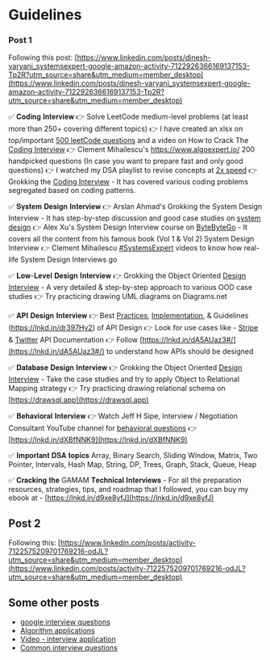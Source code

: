 # Guidelines
### Post 1
Following this post: [https://www.linkedin.com/posts/dinesh-varyani_systemsexpert-google-amazon-activity-7122926366169137153-Tp2R?utm_source=share&utm_medium=member_desktop](https://www.linkedin.com/posts/dinesh-varyani_systemsexpert-google-amazon-activity-7122926366169137153-Tp2R?utm_source=share&utm_medium=member_desktop)

✅ 𝐂𝐨𝐝𝐢𝐧𝐠 𝐈𝐧𝐭𝐞𝐫𝐯𝐢𝐞𝐰
👉 Solve LeetCode medium-level problems (at least more than 250+ covering different topics)
👉 I have created an xlsx on top/important [500 leetCode questions](https://lnkd.in/dWn73jXd) and a video on How to Crack The [Coding Interview](https://lnkd.in/dsn4cipq)
👉 Clement Mihailescu's https://www.algoexpert.io/ 200 handpicked questions (In case you want to prepare fast and only good questions)
👉 I watched my DSA playlist to revise concepts at [2x speed](https://lnkd.in/dJfS9FkD)
👉 Grokking the [Coding Interview](https://lnkd.in/dfKHYUQK) - It has covered various coding problems segregated based on coding patterns.

✅ 𝐒𝐲𝐬𝐭𝐞𝐦 𝐃𝐞𝐬𝐢𝐠𝐧 𝐈𝐧𝐭𝐞𝐫𝐯𝐢𝐞𝐰
👉 Arslan Ahmad's Grokking the System Design Interview - It has step-by-step discussion and good case studies on [system design](https://lnkd.in/dXywra2R)
👉 Alex Xu's System Design Interview course on [ByteByteGo](https://lnkd.in/d6yRpRvy) - It covers all the content from his famous book (Vol 1 & Vol 2) System Design Interview
👉 Clement Mihailescu [#SystemsExpert](https://lnkd.in/d-5mSpfw) videos to know how real-life System Design Interviews go

✅ 𝐋𝐨𝐰-𝐋𝐞𝐯𝐞𝐥 𝐃𝐞𝐬𝐢𝐠𝐧 𝐈𝐧𝐭𝐞𝐫𝐯𝐢𝐞𝐰
👉 Grokking the Object Oriented [Design Interview](https://lnkd.in/deuAXR-U) - A very detailed & step-by-step approach to various OOD case studies
👉 Try practicing drawing UML diagrams on Diagrams.net

✅ 𝐀𝐏𝐈 𝐃𝐞𝐬𝐢𝐠𝐧 𝐈𝐧𝐭𝐞𝐫𝐯𝐢𝐞𝐰
👉 Best [Practices](https://lnkd.in/d_x39xkK), [Implementation](https://lnkd.in/d5fhXZJ7), & Guidelines (https://lnkd.in/dr397Hy2) of API Design
👉 Look for use cases like - [Stripe](https://lnkd.in/dsM7PpJt) & [Twitter](https://lnkd.in/dxiMu8wr) API Documentation
👉 Follow [https://lnkd.in/dA5AUaz3#/](https://lnkd.in/dA5AUaz3#/) to understand how APIs should be designed

✅ 𝐃𝐚𝐭𝐚𝐛𝐚𝐬𝐞 𝐃𝐞𝐬𝐢𝐠𝐧 𝐈𝐧𝐭𝐞𝐫𝐯𝐢𝐞𝐰
👉 Grokking the Object Oriented [Design Interview](https://lnkd.in/deuAXR-U) - Take the case studies and try to apply Object to Relational Mapping strategy
👉  Try practicing drawing relational schema on [https://drawsql.app](https://drawsql.app)

✅ 𝐁𝐞𝐡𝐚𝐯𝐢𝐨𝐫𝐚𝐥 𝐈𝐧𝐭𝐞𝐫𝐯𝐢𝐞𝐰
👉 Watch Jeff H Sipe, Interview / Negotiation Consultant YouTube channel for [behavioral questions](https://lnkd.in/d6rgxbnr)
👉 [https://lnkd.in/dXBfNNK9](https://lnkd.in/dXBfNNK9)

✅ 𝐈𝐦𝐩𝐨𝐫𝐭𝐚𝐧𝐭 𝐃𝐒𝐀 𝐭𝐨𝐩𝐢𝐜𝐬
Array, Binary Search, Sliding Window, Matrix, Two Pointer, Intervals, Hash Map, String, DP, Trees, Graph, Stack, Queue, Heap

✅ 𝐂𝐫𝐚𝐜𝐤𝐢𝐧𝐠 𝐭𝐡𝐞 GAMAM 𝐓𝐞𝐜𝐡𝐧𝐢𝐜𝐚𝐥 𝐈𝐧𝐭𝐞𝐫𝐯𝐢𝐞𝐰𝐬 - For all the preparation resources, strategies, tips, and roadmap that I followed, you can buy my ebook at - [https://lnkd.in/d9xe8yfJ](https://lnkd.in/d9xe8yfJ)


## Post 2
Following this: [https://www.linkedin.com/posts/activity-7122575209701769216-odJL?utm_source=share&utm_medium=member_desktop](https://www.linkedin.com/posts/activity-7122575209701769216-odJL?utm_source=share&utm_medium=member_desktop)


## Some other posts
 - [google interview questions](https://www.linkedin.com/posts/sarthak2024_top-google-questions-activity-7102968277668106240-71FS?utm_source=share&utm_medium=member_desktop)
 - [Algorithm applications](https://www.linkedin.com/posts/hinaaroraa_%3F%3F%3F%3F%3F%3F%3F%3F%3F%3F-%3F%3F%3F-%3F%3F%3F%3F%3F-%3F-activity-7113356717735735296-U5YA?utm_source=share&utm_medium=member_desktop)
 - [Video - interview application](https://www.linkedin.com/posts/rahulpandey-rp_interviewpreparation-atsresume-resumetips-activity-7102836150788096000-Mjrw?utm_source=share&utm_medium=member_desktop)
 - [Common interview questions](https://www.linkedin.com/posts/rahulpandey-rp_interviewpreparation-jobinterviews-interviewpractice-activity-7103917585544445952-lZQG?utm_source=share&utm_medium=member_desktop)

